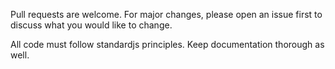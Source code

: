 Pull requests are welcome. For major changes, please open an issue first to discuss what you would like to change.

All code must follow standardjs principles. Keep documentation thorough as well.